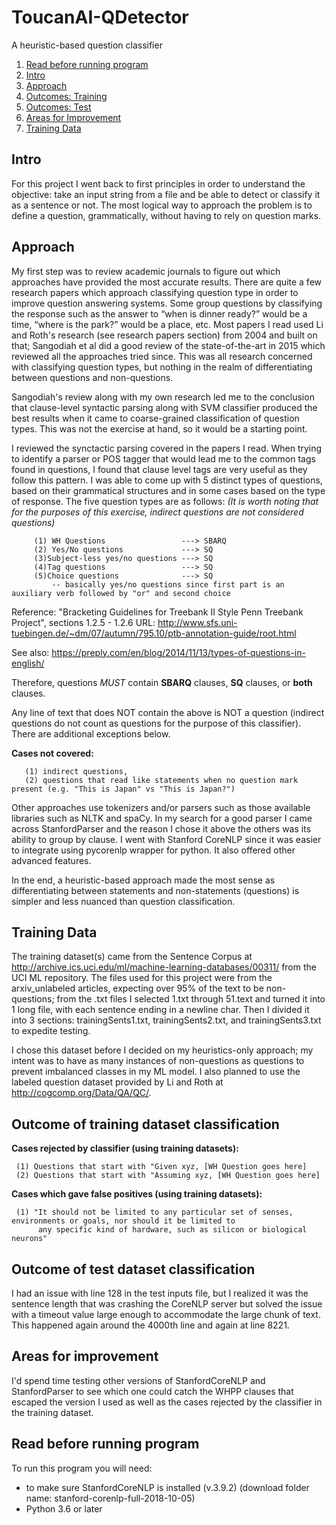 # ToucanAI-QDetector
A heuristic-based question classifier

1. [Read before running program](https://github.com/garcia2015/ToucanAI-QDetector/blob/master/README.md#read-before-running-program)
2. [Intro](https://github.com/garcia2015/ToucanAI-QDetector/blob/master/README.md#intro)
3. [Approach](https://github.com/garcia2015/ToucanAI-QDetector/blob/master/README.md#approach)
4. [Outcomes: Training](https://github.com/garcia2015/ToucanAI-QDetector/blob/master/README.md#outcome-of-training-dataset-classification)
5. [Outcomes: Test](https://github.com/garcia2015/ToucanAI-QDetector/blob/master/README.md#outcome-of-test-dataset-classification)
6. [Areas for Improvement](https://github.com/garcia2015/ToucanAI-QDetector/blob/master/README.md#areas-for-improvement)
7. [Training Data](https://github.com/garcia2015/ToucanAI-QDetector/blob/master/README.md#training-data)

## Intro ##

For this project I went back to first principles in order to understand the objective: take an input string from a file and be able to detect or classify it as a sentence or not. The most logical way to approach the problem is to define a question, grammatically, without having to rely on question marks.

## Approach ##

My first step was to review academic journals to figure out which approaches have provided the most accurate results. There are quite a few research papers which approach classifying question type in order to improve question answering systems. Some group questions by classifying the response such as the answer to “when is dinner ready?” would be a time, “where is the park?” would be a place, etc. Most papers I read used Li and Roth's research (see research papers section) from 2004 and built on that; Sangodiah et al did a good review of the state-of-the-art in 2015 which reviewed all the approaches tried since. This was all research concerned with classifying question types, but nothing in the realm of differentiating between questions and non-questions.

Sangodiah's review along with my own research led me to the conclusion that clause-level syntactic parsing along with SVM classifier produced the best results when it came to coarse-grained classification of question types. This was not the exercise at hand, so it would be a starting point. 

I reviewed the synctactic parsing covered in the papers I read. When trying to identify a parser or POS tagger that would lead me to the common tags found in questions, I found that clause level tags are very useful as they follow this pattern. I was able to come up with 5 distinct types of questions, based on their grammatical structures and in some cases based on the type of response. The five question types are as follows:
 *(It is worth noting that for the purposes of this exercise, indirect questions are not considered questions)*
 
 ```
      (1) WH Questions                 ---> SBARQ
      (2) Yes/No questions             ---> SQ
      (3)Subject-less yes/no questions ---> SQ
      (4)Tag questions                 ---> SQ
      (5)Choice questions              ---> SQ
          -- basically yes/no questions since first part is an auxiliary verb followed by "or" and second choice
 ```
 Reference: "Bracketing Guidelines for Treebank II Style Penn Treebank Project", sections 1.2.5 - 1.2.6
            URL: http://www.sfs.uni-tuebingen.de/~dm/07/autumn/795.10/ptb-annotation-guide/root.html
  
 See also: https://preply.com/en/blog/2014/11/13/types-of-questions-in-english/
   
            
 Therefore, questions *MUST* contain **SBARQ** clauses, **SQ** clauses, or **both** clauses.
 
 Any line of text that does NOT contain the above is NOT a question (indirect questions do not count as questions for the purpose of this classifier). There are additional exceptions below.
 
 **Cases not covered:**
```
   (1) indirect questions,
   (2) questions that read like statements when no question mark present (e.g. "This is Japan" vs "This is Japan?")
```
 Other approaches use tokenizers and/or parsers such as those available libraries such as NLTK and spaCy. In my search for a good parser I came across StanfordParser and the reason I chose it above the others was its ability to group by clause. I went with Stanford CoreNLP since it was easier to integrate using pycorenlp wrapper for python. It also offered other advanced features.

In the end, a heuristic-based approach made the most sense as differentiating between statements and non-statements (questions) is simpler and less nuanced than question classification. 

## Training Data ##
The training dataset(s) came from the Sentence Corpus at http://archive.ics.uci.edu/ml/machine-learning-databases/00311/ from the UCI ML repository. The files used for this project were from the arxiv_unlabeled articles, expecting over 95% of the text to be non-questions; from the .txt files I selected 1.txt through 51.text and turned it into 1 long file, with each sentence ending in a newline char. Then I divided it into 3 sections: trainingSents1.txt, trainingSents2.txt, and trainingSents3.txt to expedite testing.

I chose this dataset before I decided on my heuristics-only approach; my intent was to have as many instances of non-questions as questions to prevent imbalanced classes in my ML model. I also planned to use the labeled question dataset provided by Li and Roth at http://cogcomp.org/Data/QA/QC/. 

## Outcome of training dataset classification ##

  **Cases rejected by classifier (using training datasets):**
  ```
   (1) Questions that start with "Given xyz, [WH Question goes here]
   (2) Questions that start with "Assuming xyz, [WH Question goes here]
```
**Cases which gave false positives (using training datasets):**
  ```
   (1) "It should not be limited to any particular set of senses, environments or goals, nor should it be limited to 
        any specific kind of hardware, such as silicon or biological neurons"
```

## Outcome of test dataset classification ##

I had an issue with line 128 in the test inputs file, but I realized it was the sentence length that was crashing the CoreNLP server but solved the issue with a timeout value large enough to accommodate the large chunk of text. This happened again around the 4000th line and again at line 8221.

## Areas for improvement ##
I'd spend time testing other versions of StanfordCoreNLP and StanfordParser to see which one could catch the WHPP clauses that escaped the version I used as well as the cases rejected by the classifier in the training dataset. 
  
## Read before running program ##

To run this program you will need:
- to make sure StanfordCoreNLP is installed (v.3.9.2) (download folder name: stanford-corenlp-full-2018-10-05)
- Python 3.6 or later



